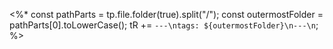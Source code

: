 <%*
const pathParts = tp.file.folder(true).split("/");
const outermostFolder = pathParts[0].toLowerCase();
tR += `---\ntags: ${outermostFolder}\n---\n`;
%>